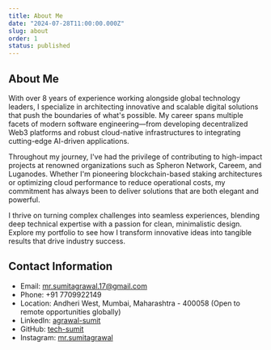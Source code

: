 ```yaml
---
title: About Me
date: "2024-07-28T11:00:00.000Z"
slug: about
order: 1
status: published
---
```


## About Me

With over 8 years of experience working alongside global technology leaders, I specialize in architecting innovative and scalable digital solutions that push the boundaries of what's possible. My career spans multiple facets of modern software engineering—from developing decentralized Web3 platforms and robust cloud-native infrastructures to integrating cutting-edge AI-driven applications.

Throughout my journey, I've had the privilege of contributing to high-impact projects at renowned organizations such as Spheron Network, Careem, and Luganodes. Whether I'm pioneering blockchain-based staking architectures or optimizing cloud performance to reduce operational costs, my commitment has always been to deliver solutions that are both elegant and powerful.

I thrive on turning complex challenges into seamless experiences, blending deep technical expertise with a passion for clean, minimalistic design. Explore my portfolio to see how I transform innovative ideas into tangible results that drive industry success.


## Contact Information

* Email: [mr.sumitagrawal.17@gmail.com](mailto:mr.sumitagrawal.17@gmail.com)
* Phone: +91 7709922149
* Location: Andheri West, Mumbai, Maharashtra - 400058 (Open to remote opportunities globally)
* LinkedIn: [agrawal-sumit](https://www.linkedin.com/in/agrawal-sumit/)
* GitHub: [tech-sumit](https://github.com/tech-sumit)
* Instagram: [mr.sumitagrawal](https://www.instagram.com/mr.sumitagrawal/)